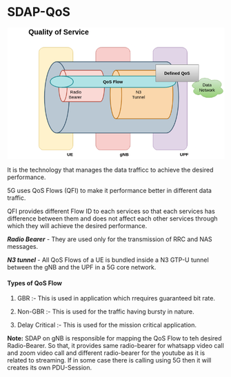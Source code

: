 # SDAP-QoS

![](/photos/QoS.png)

It is the technology that manages the data trafficc to achieve the desired performance.

5G uses QoS Flows (QFI) to make it performance better in different data traffic.

QFI provides different Flow ID to each services so that each services has difference between them and does not affect each other services through which they will achieve the desired performance.

***Radio Bearer*** - They are used only for the transmission of RRC and NAS messages.

***N3 tunnel***    - All QoS Flows of a UE is bundled inside a N3 GTP-U tunnel between the gNB and the UPF in a 5G core network.

 #### Types of QoS Flow
 
 1. GBR :- This is used in application which rrequires guaranteed bit rate.
 
 2. Non-GBR :- This is used for the traffic having bursty in nature.
 
 3. Delay Critical :- This is used for the mission critical application.


**Note:** SDAP on gNB is responsible for mapping the QoS Flow to teh desired Radio-Bearer. So that, it provides same radio-bearer for whatsapp video call and zoom video call and different radio-bearer for the youtube as it is related to streaming. If in some case there is calling using 5G then it will creates its own PDU-Session.
